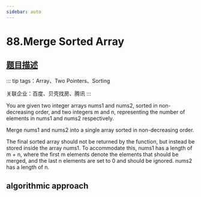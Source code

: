 ```yaml
---
sidebar: auto
---
```


# 88.Merge Sorted Array 
## [题目描述](https://leetcode-cn.com/problems/climbing-stairs/)

::: tip
tags：Array、Two Pointers、Sorting

关联企业：百度、贝壳找房、腾讯
:::

You are given two integer arrays nums1 and nums2, sorted in non-decreasing order, and two integers m and n, representing the number of elements in nums1 and nums2 respectively.

Merge nums1 and nums2 into a single array sorted in non-decreasing order.

The final sorted array should not be returned by the function, but instead be stored inside the array nums1. To accommodate this, nums1 has a length of m + n, where the first m elements denote the elements that should be merged, and the last n elements are set to 0 and should be ignored. nums2 has a length of n.

## algorithmic approach